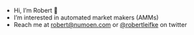 - Hi, I’m Robert 👋 
- I’m interested in automated market makers (AMMs)
- Reach me at robert@numoen.com or [@robertleifke](https://twitter.com/robertleifke) on twitter

<!---
rleifke/rleifke is a ✨ special ✨ repository because its `README.md` (this file) appears on your GitHub profile.
You can click the Preview link to take a look at your changes.
--->
